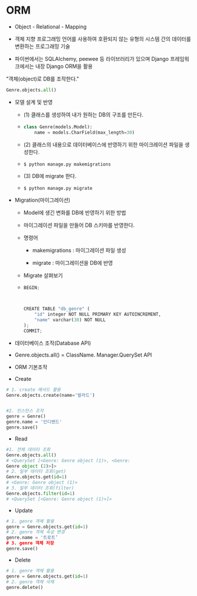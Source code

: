 # ORM



- Object - Relational - Mapping

- 객체 지향 프로그래밍 언어를 사용하여 호환되지 않는 유형의 시스템 간의 데이터를 변환하는 프로그래밍 기술

- 파이썬에서는 SQLAlchemy, peewee 등 라이브러리가 있으며 Django 프레임워크에서는 내장 Django ORM을 활용



"객체(object)로 DB를 조작한다."

```python
Genre.objects.all()
```

- 모델 설계 및 반영
  
  - (1) 클래스를 생성하여 내가 원하는 DB의 구조를 만든다.
  
  - ```python
    class Genre(models.Model):
        name = models.CharField(max_length=30)
    
    ```
  
  - (2) 클래스의 내용으로 데이터베이스에 반영하기 위한 마이크레이션 파일을 생성한다.
  
  - ```pyhton
    $ python manage.py makemigrations
    ```
  
  - (3) DB에 migrate 한다.
  
  - ```python
    $ python manage.py migrate
    
    ```



- Migration(마이그레이션)
  
  - Model에 생긴 변화를 DB에 반영하기 위한 방법
  
  - 마이그레이션 파일을 만들어 DB 스키마를 반영한다.
  
  - 명령어
    
    - makemigrations : 마이그레이션 파일 생성
    
    - migrate : 마이그레이션을 DB에 반영
  
  - Migrate 살펴보기
  
  - ```python
    BEGIN;
    
    
    
    CREATE TABLE "db_genre" (
        "id" integer NOT NULL PRIMARY KEY AUTOINCREMENT,
        "name" varchar(30) NOT NULL
    );
    COMMIT;
    ```



- 데이터베이스 조작(Database API)

- Genre.objects.all() = ClassName. Manager.QuerySet API





- ORM 기본조작

- Create

```python
# 1. create 메서드 활용
Genre.objects.create(name='발라드')


#2. 인스턴스 조작
genre = Genre()
genre.name = '인디밴드'
genre.save() 
```



- Read

```python
#1. 전체 데이터 조회
Genre.objects.all()
# <QuerySet [<Genre: Genre object (1)>, <Genre: 
Genre object (2)>]>
# 2. 일부 데이터 조회(get)
Genre.objects.get(id=1)
# <Genre: Genre object (1)>
# 3. 일부 데이터 조회(filter)
Genre.objects.filter(id=1)
# <QuerySet [<Genre: Genre object (1)>]>
```



- Update

```python
# 1. genre 객체 활용
genre = Genre.objects.get(id=1)
# 2. genre 객체 속성 변경
genre.name = '트로트’
# 3. genre 객체 저장
genre.save()
```



- Delete

```python
# 1. genre 객체 활용
genre = Genre.objects.get(id=1)
# 2. genre 객체 삭제
genre.delete()
```
